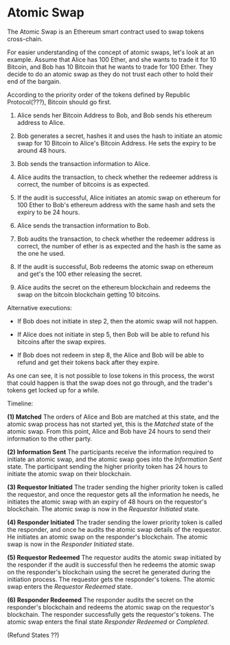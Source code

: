 # Atomic Swap

The Atomic Swap is an Ethereum smart contract used to swap tokens cross-chain.

For easier understanding of the concept of atomic swaps, let's look at an example. Assume that Alice has 100 Ether, and she wants to trade it for 10 Bitcoin, and Bob has 10 Bitcoin that he wants to trade for 100 Ether. They decide to do an atomic swap as they do not trust each other to hold their end of the bargain.

According to the priority order of the tokens defined by Republic Protocol(???), Bitcoin should go first.

1. Alice sends her Bitcoin Address to Bob, and Bob sends his ethereum address to Alice. 

2. Bob generates a secret, hashes it and uses the hash to initiate an atomic swap for 10 Bitcoin to Alice's Bitcoin Address. He sets the expiry to be around 48 hours.

3. Bob sends the transaction information to Alice.

4.  Alice audits the transaction, to check whether the redeemer address is correct, the number of bitcoins is as expected. 

5. If the audit is successful,  Alice initiates an atomic swap on ethereum for 100 Ether to Bob's ethereum address with the same hash and sets the expiry to be 24 hours.

6. Alice sends the transaction information to Bob.

7. Bob audits the transaction, to check whether the redeemer address is correct, the number of ether is as expected and the hash is the same as the one he used. 

8.  If the audit is successful,  Bob redeems the atomic swap on ethereum and get's the 100 ether releasing the secret.

9. Alice audits the secret on the ethereum blockchain and redeems the swap on the bitcoin blockchain getting 10 bitcoins.


Alternative executions:
* If Bob does not initiate in step 2, then the atomic swap will not happen.

* If Alice does not initiate in step 5, then Bob will be able to refund his bitcoins after the swap expires. 

* If Bob does not redeem in step 8, the Alice and Bob will be able to refund and get their tokens back after they expire.

As one can see, it is not possible to lose tokens in this process, the worst that could happen is that the swap does not go through, and the trader's tokens get locked up for a while.

Timeline:

**(1) Matched**
The orders of Alice and Bob are matched at this state, and the atomic swap process has not started yet, this is the *Matched* state of the atomic swap. From this point, Alice and Bob have 24 hours to send their information to the other party.

**(2) Information Sent**
The participants receive the information required to initiate an atomic swap, and the atomic swap goes into the *Information Sent* state. The participant sending the higher priority token has 24 hours to initiate the atomic swap on their blockchain.

**(3) Requestor Initiated**
The trader sending the higher priority token is called the requestor, and once the requestor gets all the information he needs, he initiates the atomic swap with an expiry of 48 hours on the requestor's blockchain. The atomic swap is now in the *Requestor Initiated* state.

**(4) Responder Initiated**
The trader sending the lower priority token is called the responder, and once he audits the atomic swap details of the requestor.  He initiates an atomic swap on the responder's blockchain. The atomic swap is now in the *Responder Initiated* state.

**(5) Requestor Redeemed**
The requestor audits the atomic swap initiated by the responder if the audit is successful then he redeems the atomic swap on the responder's blockchain using the secret he generated during the initiation process. The requestor gets the responder's tokens. The atomic swap enters the *Requestor Redeemed* state.

**(6) Responder Redeemed**
The responder audits the secret on the responder's blockchain and redeems the atomic swap on the requestor's blockchain. The responder successfully gets the requestor's tokens. The atomic swap enters the final state *Responder Redeemed* or *Completed*.

(Refund States ??)







